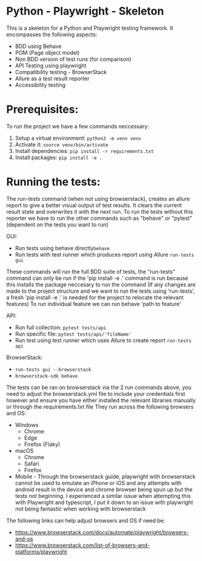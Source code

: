 # Python - Playwright - Skeleton

This is a skeleton for a Python and Playwright testing framework. It encompasses the following aspects:

- BDD using Behave
- POM (Page object model)
- Non BDD version of test runs (for comparison)
- API Testing using playwright
- Compatibility testing - BrowserStack
- Allure as a test result reporter
- Accessibility testing

# Prerequisites:

To run the project we have a few commands neccessary:

1. Setup a virtual environment: `python3 -m venv venv`
2. Activate it: `source venv/bin/activate`
3. Install dependencies: `pip install -r requirements.txt`
4. Install packages: `pip install -e .`

# Running the tests:

The run-tests command (when not using browserstack), creates an allure report to give a better visual output of test results. It clears the current result state and overwrites it with the next run. To run the tests without this reporter we have to run the other commands such as "behave" or "pytest"(dependent on the tests you want to run)

GUI:

- Run tests using behave directly`behave`
- Run tests with test runner which produces report using Allure `run-tests gui`

These commands will run the full BDD suite of tests, the "run-tests" command can only be run if the 'pip install -e .' command is run because this installs the package neccesary to run the command
(If any changes are made to the project structure and we want to run the tests using 'run-tests', a fresh 'pip install -e .' is needed for the project to relocate the relevant features)
To run individual feature we can run behave 'path to feature'

API:

- Run full collection: `pytest tests/api`
- Run specific file: `pytest tests/api/'fileName'`
- Run test using test runner which uses Allure to create report `run-tests api`

BrowserStack:

- `run-tests gui --browserstack`
- `browserstack-sdk behave`

The tests can be ran on browserstack via the 2 run commands above, you need to adjust the browserstack.yml file to include your credentials first however and ensure you have either installed the relevant libraries manually or through the requirements.txt file
They run across the following browsers and OS:

- Windows
  - Chrome
  - Edge
  - Firefox (Flaky)
- macOS
  - Chrome
  - Safari
  - Firefox
- Mobile - Through the browserstack guide, playwright with browserstack cannot be used to emulate an iPhone or iOS and any attempts with android result in the device and chrome browser being spun up but the tests not beginning. I experienced a similar issue when attempting this with Playwright and typescript, I put it down to an issue with playwright not being fantastic when working with browserstack

The following links can help adjust browsers and OS if need be:

- https://www.browserstack.com/docs/automate/playwright/browsers-and-os
- https://www.browserstack.com/list-of-browsers-and-platforms/playwright
